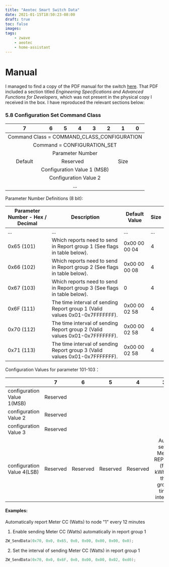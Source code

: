 ```yaml
---
title: "Aeotec Smart Switch Data"
date: 2021-01-15T18:50:23-08:00
draft: true
toc: false
images:
tags:
    - zwave
    - aeotec
    - home-assistant
---
```


# Manual

I managed to find a copy of the PDF manual for the switch
[here](<https://products.z-wavealliance.org/ProductManual/File?folder=&filename=Manuals/1331/Aeon%20Labs%20Smart%20Switch%206%20manual%20(2).pdf>).
That PDF included a section titled _Engineering Specifications and Advanced Functions for
Developers_, which was not present in the physical copy I received in the box. I have reproduced the
relevant sections below:

### 5.8 Configuration Set Command Class

<table>
	<thead style="text-align:center">
		<tr>
			<th>7</th>
			<th>6</th>
			<th>5</th>
			<th>4</th>
			<th>3</th>
			<th>2</th>
			<th>1</th>
			<th>0</th>
		</tr>
	</thead>
	<tbody style="text-align:center">
		<tr>
			<td colspan="8">Command Class = COMMAND_CLASS_CONFIGURATION</td>
		</tr>
		<tr>
			<td colspan="8">Command = CONFIGURATION_SET</td>
		</tr>
		<tr>
			<td colspan="8">Parameter Number</td>
		</tr>
		<tr>
			<td>Default</td><td colspan="4">Reserved</td><td colspan="3">Size</td>
		</tr>
		<tr>
			<td colspan="8">Configuration Value 1 (MSB)</td>
		</tr>
		<tr>
			<td colspan="8">Configuration Value 2</td>
		</tr>
		<tr>
			<td colspan="8">...</td>
		</tr>
	</tbody>
</table>

Parameter Number Definitions (8 bit):

| Parameter Number - Hex / Decimal | Description                                                                 | Default Value | Size |
| -------------------------------- | --------------------------------------------------------------------------- | ------------- | ---- |
| ... | ... | ... | ... |
| 0x65 (101)                       | Which reports need to send in Report group 1 (See flags in table below).    | 0x00 00 00 04 | 4    |
| 0x66 (102)                       | Which reports need to send in Report group 2 (See flags in table below).    | 0x00 00 00 08 | 4    |
| 0x67 (103)                       | Which reports need to send in Report group 3 (See flags in table below).    | 0             | 4    |
| 0x6F (111)                       | The time interval of sending Report group 1 (Valid values 0x01-0x7FFFFFFF). | 0x00 00 02 58 | 4    |
| 0x70 (112)                       | The time interval of sending Report group 2 (Valid values 0x01-0x7FFFFFFF). | 0x00 00 02 58 | 4    |
| 0x71 (113)                       | The time interval of sending Report group 3 (Valid values 0x01-0x7FFFFFFF). | 0x00 00 02 58 | 4    |

Configuration Values for parameter 101-103：

|                            |    7     |    6     |    5     |    4     |                              3                              |                              2                               |                                1                                |                               0                                |
| -------------------------- | :------: | :------: | :------: | :------: | :---------------------------------------------------------: | :----------------------------------------------------------: | :-------------------------------------------------------------: | :------------------------------------------------------------: |
| configuration Value 1(MSB) | Reserved |
| configuration Value 2      | Reserved |
| configuration Value 3      | Reserved |
| configuration Value 4(LSB) | Reserved | Reserved | Reserved | Reserved | Auto send Meter REPORT (for kWh) at the group time interval | Auto send Meter REPORT (for watt) at the group time interval | Auto send Meter REPORT (for current) at the group time interval | Auto send Meter REPORT (for voltage at the group time interval |

#### Examples:

Automatically report Meter CC (Watts) to node "1" every 12 minutes

1. Enable sending Meter CC (Watts) automatically in report group 1

```cpp
ZW_SendData(0x70, 0x0, 0x65, 0x0, 0x00, 0x00, 0x00, 0x0);
```

2. Set the interval of sending Meter CC (Watts) in report group 1

```cpp
ZW_SendData(0x70, 0x0, 0x6F, 0x0, 0x00, 0x00, 0x02, 0xd0);
```
